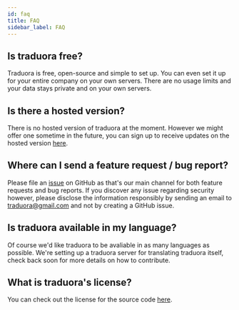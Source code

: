 ```yaml
---
id: faq
title: FAQ
sidebar_label: FAQ
---
```



## Is traduora free?
Traduora is free, open-source and simple to set up. You can even set it up for your entire company on your own servers. There are no usage limits and your data stays private and on your own servers.


## Is there a hosted version?
There is no hosted version of traduora at the moment. However we might offer one sometime in the future, you can sign up to receive updates on the hosted version [here](http://eepurl.com/gj0Qav).


## Where can I send a feature request / bug report?
Please file an [issue](https://github.com/traduora/traduora/issues) on GitHub as that's our main channel for both feature requests and bug reports. If you discover any issue regarding security however, please disclose the information responsibly by sending an email to traduora@gmail.com and not by creating a GitHub issue.


## Is traduora available in my language?
Of course we'd like traduora to be avaliable in as many languages as possible. We're setting up a traduora server for translating traduora itself, check back soon for more details on how to contribute.


## What is traduora's license?
You can check out the license for the source code [here](https://github.com/traduora/traduora/blob/master/LICENSE).

